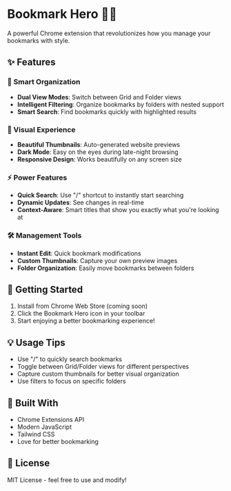 # Bookmark Hero 🦸‍♂️

A powerful Chrome extension that revolutionizes how you manage your bookmarks with style.

## ✨ Features

### 🎯 Smart Organization
- **Dual View Modes**: Switch between Grid and Folder views
- **Intelligent Filtering**: Organize bookmarks by folders with nested support
- **Smart Search**: Find bookmarks quickly with highlighted results

### 🎨 Visual Experience
- **Beautiful Thumbnails**: Auto-generated website previews
- **Dark Mode**: Easy on the eyes during late-night browsing
- **Responsive Design**: Works beautifully on any screen size

### ⚡️ Power Features
- **Quick Search**: Use "/" shortcut to instantly start searching
- **Dynamic Updates**: See changes in real-time
- **Context-Aware**: Smart titles that show you exactly what you're looking at

### 🛠 Management Tools
- **Instant Edit**: Quick bookmark modifications
- **Custom Thumbnails**: Capture your own preview images
- **Folder Organization**: Easily move bookmarks between folders

## 🚀 Getting Started

1. Install from Chrome Web Store (coming soon)
2. Click the Bookmark Hero icon in your toolbar
3. Start enjoying a better bookmarking experience!

## 💡 Usage Tips

- Use "/" to quickly search bookmarks
- Toggle between Grid/Folder views for different perspectives
- Capture custom thumbnails for better visual organization
- Use filters to focus on specific folders

## 🎯 Built With

- Chrome Extensions API
- Modern JavaScript
- Tailwind CSS
- Love for better bookmarking

## 📝 License

MIT License - feel free to use and modify!